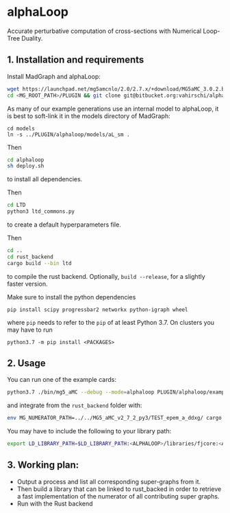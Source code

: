 
# alphaLoop 
Accurate perturbative computation of cross-sections with Numerical Loop-Tree Duality.

## 1. Installation and requirements

Install MadGraph and alphaLoop:

```sh
wget https://launchpad.net/mg5amcnlo/2.0/2.7.x/+download/MG5aMC_3.0.2.beta.py3.tgz
cd <MG_ROOT_PATH>/PLUGIN && git clone git@bitbucket.org:vahirschi/alphaloop.git
```

As many of our example generations use an internal model to alphaLoop, it is best to soft-link it in the models directory of MadGraph:

```
cd models
ln -s ../PLUGIN/alphaloop/models/aL_sm .
```

Then

```sh
cd alphaloop
sh deploy.sh
```

to install all dependencies.

Then

```sh
cd LTD
python3 ltd_commons.py
```
to create a default hyperparameters file.

Then
```sh
cd ..
cd rust_backend
cargo build --bin ltd 
```
to compile the rust backend. Optionally, `build --release`, for a slightly faster version.

Make sure to install the python dependencies
```
pip install scipy progressbar2 networkx python-igraph wheel
```
where `pip` needs to refer to the `pip` of at least Python 3.7. On clusters you may have to run

```
python3.7 -m pip install <PACKAGES>
```


## 2. Usage

You can run one of the example cards:

```sh
python3.7 ./bin/mg5_aMC --debug --mode=alphaloop PLUGIN/alphaloop/examples/epem_a_ddxg.aL
```

and integrate from the `rust_backend` folder with:

```sh
env MG_NUMERATOR_PATH=../../MG5_aMC_v2_7_2_py3/TEST_epem_a_ddxg/ cargo run --bin ltd -- --cross_section_set ../../MG5_aMC_v2_7_2_py3/TEST_epem_a_ddxg/FORM/Rust_inputs/all_MG_supergraphs.yaml --debug 0 -c 16
```

You may have to include the following to your library path:
```sh
export LD_LIBRARY_PATH=$LD_LIBRARY_PATH:<ALPHALOOP>/libraries/fjcore:<ALPHALOOP>/libraries/ecos:<ALPHALOOP>/libraries/scs/out:<ALPHALOOP>/libraries/Cuba-4.2
```


## 3. Working plan:

- Output a process and list all corresponding super-graphs from it.
- Then build a library that can be linked to rust_backed in order to retrieve a fast implementation of the numerator of all contributing super graphs.
- Run with the Rust backend